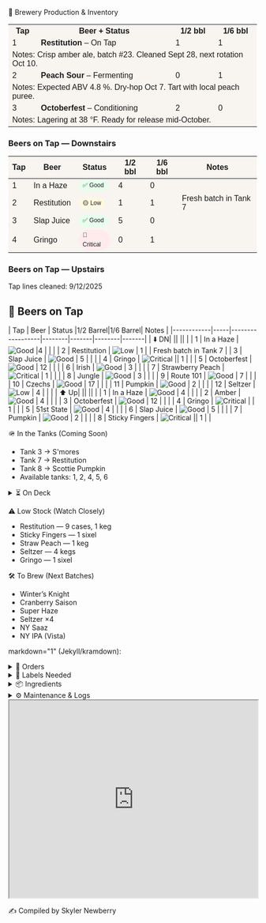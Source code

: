 🍻 Brewery Production & Inventory
<table id="tapTable">
  <tr>
    <th>Tap</th>
    <th>Beer + Status</th>
    <th>1/2 bbl</th>
    <th>1/6 bbl</th>
  </tr>

  <!-- Row 1 -->
  <tr class="expandable">
    <td>1</td>
    <td><strong>Restitution</strong> – On Tap</td>
    <td>1</td>
    <td>1</td>
  </tr>
  <tr class="notes">
    <td colspan="4">
      Notes: Crisp amber ale, batch #23. Cleaned Sept 28, next rotation Oct 10.
    </td>
  </tr>

  <!-- Row 2 -->
  <tr class="expandable">
    <td>2</td>
    <td><strong>Peach Sour</strong> – Fermenting</td>
    <td>0</td>
    <td>1</td>
  </tr>
  <tr class="notes">
    <td colspan="4">
      Notes: Expected ABV 4.8 %. Dry-hop Oct 7. Tart with local peach puree.
    </td>
  </tr>

  <!-- Row 3 -->
  <tr class="expandable">
    <td>3</td>
    <td><strong>Octoberfest</strong> – Conditioning</td>
    <td>2</td>
    <td>0</td>
  </tr>
  <tr class="notes">
    <td colspan="4">
      Notes: Lagering at 38 °F. Ready for release mid-October.
    </td>
  </tr>
</table>

<style>
  table {
    width: 100%;
    border-collapse: collapse;
    font-family: sans-serif;
    background: #f8f5f0; /* beige tone */
  }
  th, td {

🍻 Brewery Production & Inventory

| Beer         | Tap | Status               | 1/2 bbl | 1/6 bbl |
|--------------|-----|----------------------|---------|---------|
| Restitution  | 2   | 🔴 Critical          | 1       | 1       |
| Peach Sour   | 3   | 🟠 Brewing           | 0       | 2       |
| Octoberfest  | 5   | ✅ On Tap            | 1       | 0       |
| Pumpkin Ale  | 6   | 🟢 Low               | 2       | 1       |



| Beer         | Details                 |
|--------------|--------------------------|
| **Restitution** | Status: 🔴 Critical  
1/2 bbl: 1 | 1/6 bbl: 1 
| **Peach Sour**  | Status: 🟡 Brewing  
1/2 bbl: 0 | 1/6 bbl: 2 |
| **Octoberfest** | Status: ✅ On Tap  
1/2 bbl: 1 | 1/6 bbl: 0 |
| **Pumpkin Ale** | Status: 🟢 Low  
1/2 bbl: 2 | 1/6 bbl: 1 |

| Beer         | Status          |
|--------------|-----------------|
| Restitution  | Critical        |
| 1/2 bbl: 1   | 1/6 bbl: 1      |
| Peach Sour   | Brewing         |
| 1/2 bbl: 0   | 1/6 bbl: 2      |
| Octoberfest  | On Tap          |
| 1/2 bbl: 1   | 1/6 bbl: 0      |
| Pumpkin Ale  | Low             |
| 1/2 bbl: 2   | 1/6 bbl: 1      |

| Beer / Kegs            | Status / Notes      |
|-------------------------|---------------------|
| **Restitution**         | Status: 🔴 Critical |
| 1/2 bbl: 1 • 1/6 bbl: 1 | Notes: Fresh batch  |
| **Peach Sour**          | Status: 🟡 Brewing  |
| 1/2 bbl: 0 • 1/6 bbl: 2 | Notes: —            |
| **Octoberfest**         | Status: ✅ On Tap   |
| 1/2 bbl: 1 • 1/6 bbl: 0 | Notes: Seasonal run |
| **Pumpkin Ale**         | Status: 🟢 Low      |
| 1/2 bbl: 2 • 1/6 bbl: 1 | Notes: Almost gone  |



<style>
/* Responsive stacked table */
.resp-table {
  width: 100%;
  border-collapse: collapse;
  font-size: 16px;
}
.resp-table th, .resp-table td {
  border-bottom: 1px solid #e5e5e5;
  padding: 8px 10px;
  text-align: left;
  vertical-align: top;
}
.resp-table thead th {
  background: #f8f8f8;
  font-weight: 600;
}
.status-badge {
  display: inline-block;
  padding: 2px 8px;
  border-radius: 999px;
  font-size: 12px;
  line-height: 1.6;
}
.status-good { background:#e6ffed; }
.status-low { background:#fff8e1; }
.status-critical { background:#ffebee; }

/* Stack rows on small screens */
@media (max-width: 640px) {
  .resp-table thead { display: none; }
  .resp-table, .resp-table tbody, .resp-table tr, .resp-table td { display: block; width: 100%; }
  .resp-table tr { border: 1px solid #eee; border-radius: 10px; margin: 10px 0; padding: 6px 8px; }
  .resp-table td { border: 0; padding: 6px 0; }
  .resp-table td::before {
    content: attr(data-label);
    display: block;
    font-size: 12px;
    color: #666;
    margin-bottom: 2px;
    text-transform: uppercase;
    letter-spacing: .02em;
  }
}
</style>

<h3>Beers on Tap — Downstairs</h3>
<table class="resp-table">
  <thead>
    <tr>
      <th>Tap</th>
      <th>Beer</th>
      <th>Status</th>
      <th>1/2 bbl</th>
      <th>1/6 bbl</th>
      <th>Notes</th>
    </tr>
  </thead>
  <tbody>
    <tr>
      <td data-label="Tap">1</td>
      <td data-label="Beer">In a Haze</td>
      <td data-label="Status"><span class="status-badge status-good">✅ Good</span></td>
      <td data-label="1/2 bbl">4</td>
      <td data-label="1/6 bbl">0</td>
      <td data-label="Notes"></td>
    </tr>
    <tr>
      <td data-label="Tap">2</td>
      <td data-label="Beer">Restitution</td>
      <td data-label="Status"><span class="status-badge status-low">🟡 Low</span></td>
      <td data-label="1/2 bbl">1</td>
      <td data-label="1/6 bbl">1</td>
      <td data-label="Notes">Fresh batch in Tank 7</td>
    </tr>
    <tr>
      <td data-label="Tap">3</td>
      <td data-label="Beer">Slap Juice</td>
      <td data-label="Status"><span class="status-badge status-good">✅ Good</span></td>
      <td data-label="1/2 bbl">5</td>
      <td data-label="1/6 bbl">0</td>
      <td data-label="Notes"></td>
    </tr>
    <tr>
      <td data-label="Tap">4</td>
      <td data-label="Beer">Gringo</td>
      <td data-label="Status"><span class="status-badge status-critical">🔴 Critical</span></td>
      <td data-label="1/2 bbl">0</td>
      <td data-label="1/6 bbl">1</td>
      <td data-label="Notes"></td>
    </tr>
    <!-- Add more rows as needed -->
  </tbody>
</table>

<h3>Beers on Tap — Upstairs</h3>
<!-- duplicate table structure for upstairs with your values -->

Tap lines cleaned: 9/12/2025
## 🍺 Beers on Tap  

 | Tap | Beer             | Status |1/2 Barrel|1/6 Barrel| Notes |
|------------|-----|------------------|--------|-------|--------|-------|
| ⬇️ DN|        ||  ||  |
| 1   | In a Haze        | ![Good](https://img.shields.io/badge/Stock-Good-green) |4   | |  |
| 2   | Restitution       | ![Low](https://img.shields.io/badge/Stock-Low-yellow) | 1  |  | Fresh batch in Tank 7 |
| 3   | Slap Juice        | ![Good](https://img.shields.io/badge/Stock-Good-green) | 5   | |  |
| 4   | Gringo            | ![Critical](https://img.shields.io/badge/Stock-Critical-red) || 1    |  |
| 5   | Octoberfest       | ![Good](https://img.shields.io/badge/Stock-Good-green) | 12  |  |  |
| 6   | Irish             | ![Good](https://img.shields.io/badge/Stock-Good-green) | 3  |  |  |
| 7   | Strawberry Peach  | ![Critical](https://img.shields.io/badge/Stock-Critical-red)  | 1  |  |  |
| 8   | Jungle            | ![Good](https://img.shields.io/badge/Stock-Good-green)  | 3 |  |  |
| 9   | Route 101         | ![Good](https://img.shields.io/badge/Stock-Good-green)  | 7  | |  |
| 10  | Czechs            | ![Good](https://img.shields.io/badge/Stock-Good-green)  | 17  |  |  |
| 11  | Pumpkin           | ![Good](https://img.shields.io/badge/Stock-Good-green) |  2  |  |  |
| 12  | Seltzer           | ![Low](https://img.shields.io/badge/Stock-Low-yellow)  | 4  | |  |
| ⬆️ Up|        ||  ||  |
| 1   | In a Haze        | ![Good](https://img.shields.io/badge/Stock-Good-green) |  4   | |  |
| 2   | Amber             | ![Good](https://img.shields.io/badge/Stock-Good-green)  | 4 |  |  |
| 3   | Octoberfest       | ![Good](https://img.shields.io/badge/Stock-Good-green)  | 12   | |  |
| 4   | Gringo            | ![Critical](https://img.shields.io/badge/Stock-Critical-red)  |  | 1  |  |
| 5   | 51st State        | ![Good](https://img.shields.io/badge/Stock-Good-green)  | 4  | |  |
| 6   | Slap Juice        | ![Good](https://img.shields.io/badge/Stock-Good-green)  | 5  |  |  |
| 7   | Pumpkin           | ![Good](https://img.shields.io/badge/Stock-Good-green)  | 2   | |  |
| 8   | Sticky Fingers    | ![Critical](https://img.shields.io/badge/Stock-Critical-red) ||  1    |  |


🪖 In the Tanks (Coming Soon)

- Tank 3 → S'mores
- Tank 7 → Restitution
- Tank 8 → Scottie Pumpkin
- Available tanks: 1, 2, 4, 5, 6

<details> <summary>⏳ On Deck</summary>
-She’s a Peach (7)
-Road Soda (2 sixels)
-99 Problems (3)
-Mole Stout (3)
-Cider (4 sixels)
-Juicy Haze (2 sixels)
-My Boy Blue (4)
-Jacks (2)
-Founders Sept (7)
-Hindsight (1 sixel)
-Founders Oct (7)
</details>


⚠️ Low Stock (Watch Closely)

- Restitution — 9 cases, 1 keg
- Sticky Fingers — 1 sixel
- Straw Peach — 1 keg
- Seltzer — 4 kegs
- Gringo — 1 sixel

🛠 To Brew (Next Batches)
- Winter’s Knight
- Cranberry Saison
- Super Haze
- Seltzer ×4
- NY Saaz
- NY IPA (Vista)


markdown="1" (Jekyll/kramdown):



<details>
  <summary>📄 Orders</summary>

  <div markdown="1">

- Eagle (10/03): Restitution — 16 kegs, 12 sixels

  </div>
</details> 

<details> <summary>🧻 Labels Needed</summary>

- Upcoming Brews:
  - Winter’s Knight
  - Super Haze
- Inventory:
  - Boston South Irish Stout
  - S’mores
  - New West Coast
  - Founders Sept
  - Cherry Pineapple Sour
</details>
<details> <summary>📦 Ingredients</summary>

Needed:
- Galaxy — 44 lbs
- Amarillo — 44 lbs

<details> <summary>🌿 Hops On Hand</summary>
A–C

- Amarillo —
(5 lbs)

- Azacca —
(33 lbs)

- Centennial —
(221 lbs)

- Chinook —
(5 lbs)

- Citra —
(80 lbs)

D–N

- El Dorado —
(27 lbs)

- Mandarina —
(5 lbs)

- Nugget —
(27 lbs)

- NY Chinook —
(11 lbs)

S–Z

- Saaz —
(11 lbs)

- Simcoe —
(33 lbs)

- Vallestia —
(38 lbs)

- Warrior —
(5 lbs)

- Zeus —
(33 lbs)

- 32 DE 2021 —
(11 lbs)

</details>
</details>

<details>
  <summary>⚙️ Maintenance & Logs</summary>

  <div markdown="1">

### ❄️ Glycol Chiller Log

| Date       | Event |
|------------|-------|
| 2025-09-01 | Chiller off → glycol very low, topped off with glycol + water, restarted. |
| 2025-05-27 | New set of fuses received, waiting to install (pump bypassed). |

---

### 🔥 Kettle Log

| Date       | Event |
|------------|-------|
| 2025-09-22 | Accidentally left boils on → burn tops. Second brew proceeding. Investigating with caustic + acid cycle. |

---

### 🧊 Big Cooler Log

| Date       | Event |
|------------|-------|
| 2025-10-02 | Temp check — 40°F (normal). |

  </div>
</details>


<iframe 
  src="https://docs.google.com/spreadsheets/d/e/2PACX-1vTn3XrnFcps7_xm4HBCDfHCss0DB0Wwd5DRlXGxvE4hk9Nc_Hw8-6HuB6LS7p09BlOP44FhL_ByR1kQ/pubhtml?widget=true&amp;headers=false" 
  width="100%" 
  height="400">
  </iframe>

✍️ Compiled by Skyler Newberry
